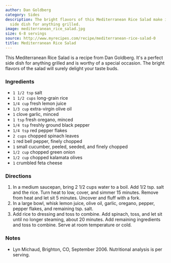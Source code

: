 ```yaml
---
author: Dan Goldberg
category: Sides
description: The bright flavors of this Mediterranean Rice Salad make it the perfect
  side dish for anything grilled.
image: mediterranean_rice_salad.jpg
size: 6-8 servings
source: http://www.myrecipes.com/recipe/mediterranean-rice-salad-0
title: Mediterranean Rice Salad
---
```

This Mediterranean Rice Salad is a recipe from Dan Goldberg. It's a perfect side dish for anything grilled and is worthy of a special occasion. The bright flavors of the salad will surely delight your taste buds.

### Ingredients

* `1 1/2 tsp` salt
* `1 1/2 cups` long-grain rice
* `1/4 cup` fresh lemon juice
* `1/3 cup` extra-virgin olive oil
* `1` clove garlic, minced
* `1 tsp` fresh oregano, minced
* `1/4 tsp` freshly ground black pepper
* `1/4 tsp` red pepper flakes
* `2 cups` chopped spinach leaves
* `1` red bell pepper, finely chopped
* `1` small cucumber, peeled, seeded, and finely chopped
* `1/2 cup` chopped green onion
* `1/2 cup` chopped kalamata olives
* `1` crumbled feta cheese

### Directions

1. In a medium saucepan, bring 2 1/2 cups water to a boil. Add 1/2 tsp. salt and the rice. Turn heat to low, cover, and simmer 15 minutes. Remove from heat and let sit 5 minutes. Uncover and fluff with a fork.
2. In a large bowl, whisk lemon juice, olive oil, garlic, oregano, pepper, pepper flakes, and remaining tsp. salt.
3. Add rice to dressing and toss to combine. Add spinach, toss, and let sit until no longer steaming, about 20 minutes. Add remaining ingredients and toss to combine. Serve at room temperature or cold.

### Notes

- Lyn Michaud, Brighton, CO, September 2006. Nutritional analysis is per serving.